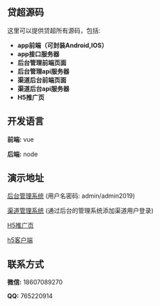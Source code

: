 ## 贷超源码
这里可以提供贷超所有源码，包括:
- **app前端（可封装Android,IOS）**
- **app接口服务器**
- **后台管理前端页面**
- **后台管理api服务器**
- **渠道后台前端页面**
- **渠道后台api服务器**
- **H5推广页**

## 开发语言
**前端:** vue

**后端:** node

## 演示地址
 [后台管理系统][1] (用户名密码: admin/admin2019)
 
 [渠道管理系统][2] (通过后台的管理系统添加渠道用户登录)
 
 [H5推广页][3]
 
 [h5客户端][4]
 

## 联系方式
**微信:** 18607089270

**QQ:** 765220914


 [1]: http://101.37.244.24:8077/admin
 [2]: http://101.37.244.24:8077/channelAdmin
 [3]: http://101.37.244.24:8077/h5
 [4]: http://101.37.244.24:8077/app
